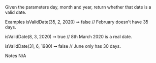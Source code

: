 Given the parameters day, month and year, return whether that date is a valid date.

Examples
isValidDate(35, 2, 2020) ➞ false
// February doesn't have 35 days.

isValidDate(8, 3, 2020) ➞ true
// 8th March 2020 is a real date.

isValidDate(31, 6, 1980) ➞ false
// June only has 30 days.

Notes
N/A